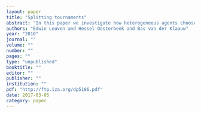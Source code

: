 ```yaml
---
layout: paper
title: "Splitting tournaments"
abstract: "In this paper we investigate how heterogeneous agents choose among tournaments with different prizes. We show that if the number of agents is sufficiently small, multiple equilibria can arise. Depending on how the prize money is split over the tournaments, these may include, for example, a perfect-sorting equilibrium in which high-ability agents compete in the high-prize tournament, while low-ability agents compete for the low prize. However, there are also equilibria in which agents follow a mixed strategy and there can be reverse sorting, i.e. low-ability agents are in the tournament with the high prize, while high-ability agents are in the low-prize tournament. We show that total effort always decreases compared to a single tournament. However, splitting the tournament may increase the effort of low-ability agents. "
authors: "Edwin Leuven and Hessel Oosterbeek and Bas van der Klaauw"
year: "2010"
journal: ""
volume: ""
number: ""
pages: ""
type: "unpublished"
booktitle: ""
editor: ""
publisher: ""
institution: ""
pdf: "http://ftp.iza.org/dp5186.pdf"
date: 2017-03-05
category: paper
---
```

